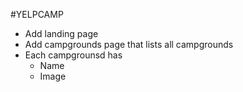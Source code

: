 #YELPCAMP

* Add landing page
* Add campgrounds page that lists all campgrounds
* Each campgrounsd has
  * Name
  * Image


